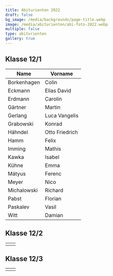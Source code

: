 ```yaml
---
title: Abiturienten 2022
draft: false
bg_image: /media/backgrounds/page-title.webp
image: /media/abiturienten/abi-foto-2022.webp
multiple: false
type: abiturienten
gallery: true
---
```

## Klasse 12/1

|Name|Vorname|
|---|---|
|Borkenhagen|Colin|
|Eckmann|Elias David|
|Erdmann|Carolin|
|Gärtner|Martin|
|Gerlang|Luca Vangelis|
|Grabowski|Konrad|
|Hähndel|Otto Friedrich|
|Hamm|Felix|
|Imming|Mathis|
|Kawka|Isabel|
|Kühne|Emma|
|Mátyus|Ferenc|
|Meyer|Nico|
|Michalowski|Richard|
|Pabst|Florian|
|Paskalev|Vasil|
|Witt|Damian|

## Klasse 12/2

| | |
|---|---|
| | |

## Klasse 12/3

| | |
|---|---|
| | |




